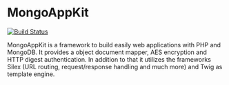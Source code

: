 # MongoAppKit #

[![Build Status](https://secure.travis-ci.org/MadCatme/MongoAppKit.png)](http://travis-ci.org/MadCatme/MongoAppKit)

MongoAppKit is a framework to build easily web applications with PHP and MongoDB. It provides a object document mapper, AES encryption and HTTP digest authentication. In addition to that it utilizes the frameworks Silex (URL routing, request/response handling and much more) and Twig as template engine.
